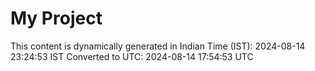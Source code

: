 # My Project

This content is dynamically generated in Indian Time (IST): 2024-08-14 23:24:53 IST
Converted to UTC: 2024-08-14 17:54:53 UTC
